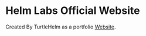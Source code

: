 # Helm Labs Official Website

Created By TurtleHelm as a portfolio [Website](https://turtlehelm.github.io).
